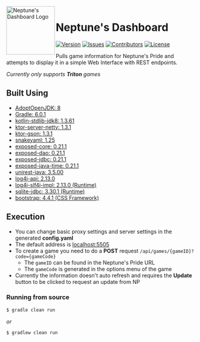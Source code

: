 <img src="https://github.com/Macro303/Neptunes-Dashboard/blob/master/logo.png" align="left" width="128" height="128" alt="Neptune's Dashboard Logo"/>

# Neptune's Dashboard
[![Version](https://img.shields.io/github/tag-pre/Macro303/Neptunes-Dashboard.svg?label=version&style=flat-square)](https://github.com/Macro303/Neptunes-Dashboard/releases)
[![Issues](https://img.shields.io/github/issues/Macro303/Neptunes-Dashboard.svg?style=flat-square)](https://github.com/Macro303/Neptunes-Dashboard/issues)
[![Contributors](https://img.shields.io/github/contributors/Macro303/Neptunes-Dashboard.svg?style=flat-square)](https://github.com/Macro303/Neptunes-Dashboard/graphs/contributors)
[![License](https://img.shields.io/github/license/Macro303/Neptunes-Dashboard.svg?style=flat-square)](https://opensource.org/licenses/MIT)

Pulls game information for Neptune's Pride and attempts to display it in a simple Web Interface with REST endpoints.

_Currently only supports **Triton** games_

## Built Using
 - [AdoptOpenJDK: 8](https://adoptopenjdk.net/)
 - [Gradle: 6.0.1](https://gradle.org/)
 - [kotlin-stdlib-jdk8: 1.3.61](https://kotlinlang.org/)
 - [ktor-server-netty: 1.3.1](https://github.com/ktorio/ktor)
 - [ktor-gson: 1.3.1](https://github.com/ktorio/ktor)
 - [snakeyaml: 1.25](http://www.snakeyaml.org)
 - [exposed-core: 0.21.1](https://github.com/JetBrains/Exposed)
 - [exposed-dao: 0.21.1](https://github.com/JetBrains/Exposed)
 - [exposed-jdbc: 0.21.1](https://github.com/JetBrains/Exposed)
 - [exposed-java-time: 0.21.1](https://github.com/JetBrains/Exposed)
 - [unirest-java: 3.5.00](https://github.com/Kong/unirest-java)
 - [log4j-api: 2.13.0](https://logging.apache.org/log4j/2.x/)
 - [log4j-slf4j-impl: 2.13.0 (Runtime)](https://logging.apache.org/log4j/2.x/)
 - [sqlite-jdbc: 3.30.1 (Runtime)](https://github.com/xerial/sqlite-jdbc)
 - [bootstrap: 4.4.1 (CSS Framework)](https://getbootstrap.com/)
 
## Execution
 - You can change basic proxy settings and server settings in the generated **config.yaml**
 - The default address is [localhost:5505](http://localhost:5505)
 - To create a game you need to do a **POST** request `/api/games/{gameID}?code={gameCode}`
   - The `gameID` can be found in the Neptune's Pride URL
   - The `gameCode` is generated in the options menu of the game
 - Currently the information doesn't auto refresh and requires the **Update** button to be clicked to request an update from NP  
 
### Running from source
```bash
$ gradle clean run
```
_or_
```bash
$ gradlew clean run
```